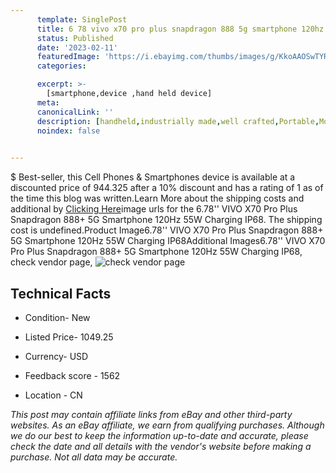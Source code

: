```yaml
---
      template: SinglePost
      title: 6 78 vivo x70 pro plus snapdragon 888 5g smartphone 120hz 55w charging ip68
      status: Published
      date: '2023-02-11'
      featuredImage: 'https://i.ebayimg.com/thumbs/images/g/KkoAAOSwTYRiRXir/s-l225.jpg'
      categories: 

      excerpt: >-
        [smartphone,device ,hand held device]
      meta:
      canonicalLink: ''
      description: [handheld,industrially made,well crafted,Portable,Mobile,Compact,Convenient,Lightweight,Maneuverable,Man-portable,Miniature,Carriable,Hand-held,Light,Holdable,Transportable,Mobile device,Pocket-sized,On-the-go,Wireless,Cordless,Compact size,Convenient size, smartphone,device ,hand held device]
      noindex: false

        
---
```

$
    Best-seller, this Cell Phones & Smartphones device is available at a discounted price of 944.325 after a 10% discount and has a rating of 1 as of the time this blog was written.Learn More about the shipping costs and additional by [Clicking Here](https://www.ebay.com/itm/313937353770?hash=item49181fdc2a%3Ag%3AKkoAAOSwTYRiRXir&mkevt=1&mkcid=1&mkrid=711-53200-19255-0&campid=%253CePNCampaignId%253E&customid=%253CreferenceId%253E&toolid=10049)image urls for the 6.78'' VIVO X70 Pro Plus Snapdragon 888+ 5G Smartphone 120Hz 55W Charging IP68. The shipping cost is undefined.Product Image6.78'' VIVO X70 Pro Plus Snapdragon 888+ 5G Smartphone 120Hz 55W Charging IP68Additional Images6.78'' VIVO X70 Pro Plus Snapdragon 888+ 5G Smartphone 120Hz 55W Charging IP68, check vendor page, ![check vendor page](https://origin-galleryplus.ebayimg.com/ws/web/313937353770_2_0_1/225x225.jpg,https://origin-galleryplus.ebayimg.com/ws/web/313937353770_3_0_1/225x225.jpg,https://origin-galleryplus.ebayimg.com/ws/web/313937353770_4_0_1/225x225.jpg,https://origin-galleryplus.ebayimg.com/ws/web/313937353770_5_0_1/225x225.jpg,https://origin-galleryplus.ebayimg.com/ws/web/313937353770_6_0_1/225x225.jpg,https://origin-galleryplus.ebayimg.com/ws/web/313937353770_7_0_1/225x225.jpg,https://origin-galleryplus.ebayimg.com/ws/web/313937353770_8_0_1/225x225.jpg,https://origin-galleryplus.ebayimg.com/ws/web/313937353770_9_0_1/225x225.jpg,https://origin-galleryplus.ebayimg.com/ws/web/313937353770_10_0_1/225x225.jpg,https://origin-galleryplus.ebayimg.com/ws/web/313937353770_11_0_1/225x225.jpg,https://origin-galleryplus.ebayimg.com/ws/web/313937353770_12_0_1/225x225.jpg)
    
    

 ## Technical Facts 



     
      

 - Condition- New 


      

 - Listed Price- 1049.25 


      

 - Currency- USD 


      

 - Feedback score - 1562 


      

 - Location - CN 


      
      

 *_This post may contain affiliate links from eBay and other third-party websites. As an eBay affiliate, we earn from qualifying purchases. Although we do our best to keep the information up-to-date and accurate, please check the date and all details with the vendor's website before making a purchase. Not all data may be accurate._*



    
    
    
    
    